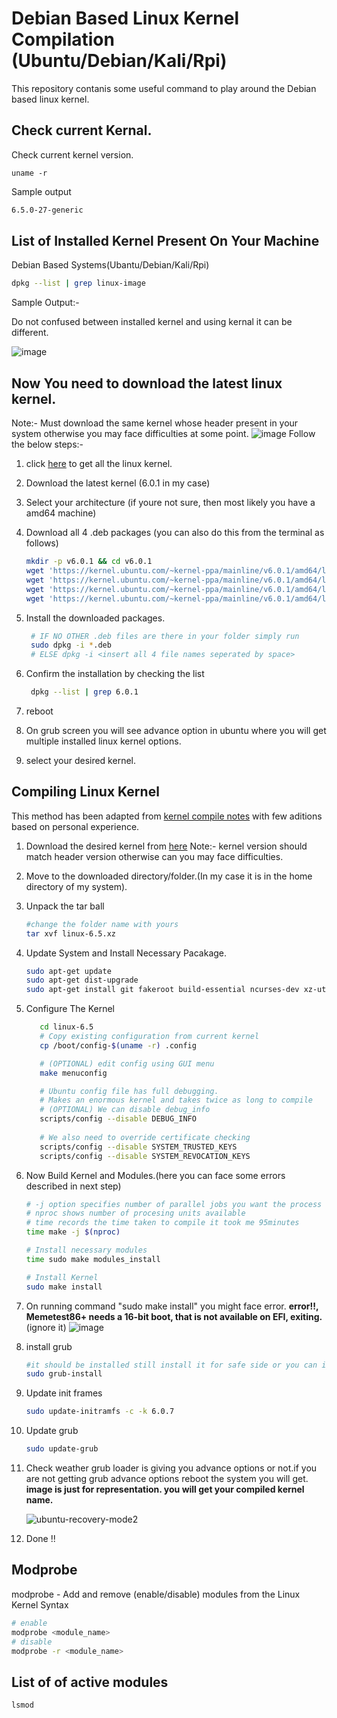 # Debian Based Linux Kernel Compilation  (Ubuntu/Debian/Kali/Rpi)

This repository contanis some useful command to play around the Debian based linux kernel.

## Check current Kernal.
Check current kernel version.
   ```
   uname -r
   ```
Sample output
   ```bash
   6.5.0-27-generic
   ```
## List of Installed Kernel Present On Your Machine
   Debian Based Systems(Ubantu/Debian/Kali/Rpi)
   ```bash
   dpkg --list | grep linux-image
   ```
Sample Output:-

Do not confused between installed kernel and using kernal it can be different.

![image](https://github.com/s-Ronit/Kernal-Compilation-Cheet-Sheet/assets/144111150/f423b08f-3dd5-4a1c-8914-fca0960c092b)

## Now You need to download the latest linux kernel.
   Note:- Must download the same kernel whose header present in your system otherwise you may face difficulties at some point.
   ![image](https://github.com/s-Ronit/Kernal-Compilation-Cheet-Sheet/assets/144111150/dd2f1005-86d7-4a60-aca4-bfa3c745607d)
Follow the below steps:-
1. click [here](https://kernel.ubuntu.com/mainline/) to get all the linux kernel.
2. Download the latest kernel (6.0.1 in my case)
3. Select your architecture (if youre not sure, then most likely you have a amd64 machine)
4. Download all 4 .deb packages (you can also do this from the terminal as follows)
   ```bash
   mkdir -p v6.0.1 && cd v6.0.1
   wget 'https://kernel.ubuntu.com/~kernel-ppa/mainline/v6.0.1/amd64/linux-headers-6.0.1-060001-generic_6.0.1-060001.202210120833_amd64.deb'
   wget 'https://kernel.ubuntu.com/~kernel-ppa/mainline/v6.0.1/amd64/linux-headers-6.0.1-060001_6.0.1-060001.202210120833_all.deb'
   wget 'https://kernel.ubuntu.com/~kernel-ppa/mainline/v6.0.1/amd64/linux-image-unsigned-6.0.1-060001-generic_6.0.1-060001.202210120833_amd64.deb'
   wget 'https://kernel.ubuntu.com/~kernel-ppa/mainline/v6.0.1/amd64/linux-modules-6.0.1-060001-generic_6.0.1-060001.202210120833_amd64.deb'
   ```
5. Install the downloaded packages.
   ```bash
    # IF NO OTHER .deb files are there in your folder simply run
    sudo dpkg -i *.deb
    # ELSE dpkg -i <insert all 4 file names seperated by space> 
   ```
6. Confirm the installation by checking the list
   ```bash
    dpkg --list | grep 6.0.1
   ```

 7. reboot
 8. On grub screen you will see advance option in ubuntu where you will get multiple installed linux kernel options.
 9. select your desired kernel.
     
## Compiling Linux Kernel
This method has been adapted from [kernel compile notes](https://askubuntu.com/questions/718381/how-to-compile-and-install-custom-mainline-kernel/718662#718662) with few aditions based on personal experience.

1. Download the desired kernel from [here](https://github.com/torvalds/linux/tags)
   Note:- kernel version should match header version otherwise can you may face difficulties.
2. Move to the downloaded directory/folder.(In my case it is in the home directory of my system).
3. Unpack the tar ball
   ```bash
   #change the folder name with yours
   tar xvf linux-6.5.xz
   ```
4. Update System and Install Necessary Pacakage.
   ```bash
   sudo apt-get update
   sudo apt-get dist-upgrade
   sudo apt-get install git fakeroot build-essential ncurses-dev xz-utils libssl-dev bc flex libelf-dev bison
   ```
5. Configure The Kernel
   ```bash
      cd linux-6.5
      # Copy existing configuration from current kernel
      cp /boot/config-$(uname -r) .config
   
      # (OPTIONAL) edit config using GUI menu
      make menuconfig
   
      # Ubuntu config file has full debugging. 
      # Makes an enormous kernel and takes twice as long to compile
      # (OPTIONAL) We can disable debug_info
      scripts/config --disable DEBUG_INFO
      
      # We also need to override certificate checking
      scripts/config --disable SYSTEM_TRUSTED_KEYS
      scripts/config --disable SYSTEM_REVOCATION_KEYS
   ```
6. Now Build Kernel and Modules.(here you can face some errors described in next step)
   ```bash
   # -j option specifies number of parallel jobs you want the process to use
   # nproc shows number of procesing units available
   # time records the time taken to compile it took me 95minutes
   time make -j $(nproc)
   
   # Install necessary modules
   time sudo make modules_install
   
   # Install Kernel
   sudo make install
   ```
7. On running command "sudo make install" you might face error.
   **error!!, Memetest86+ needs a 16-bit boot, that is not available on EFI, exiting.** (ignore it)
    ![image](https://github.com/s-Ronit/Kernal-Compilation-Cheet-Sheet/assets/144111150/e9ca3bb7-2201-4565-8237-f6e37188dc64)
8. install grub 
    ```bash
    #it should be installed still install it for safe side or you can ignore
    sudo grub-install
    ```
9. Update init frames
    ```bash
    sudo update-initramfs -c -k 6.0.7
    ```
10. Update grub
    ```bash
    sudo update-grub
    ```
12. Check weather grub loader is giving you advance options or not.if you are not getting grub advance options reboot the system you will get. 
    **image is just for representation. you will get your compiled kernel name.**
    
     ![ubuntu-recovery-mode2](https://github.com/s-Ronit/Kernal-Compilation-Cheet-Sheet/assets/144111150/2a7fbfc5-791e-45bd-b62e-d8b6a93f75c4)


13. Done !!

##   Modprobe
modprobe - Add and remove (enable/disable) modules from the Linux Kernel Syntax
   ```bash
   # enable
   modprobe <module_name>
   # disable
   modprobe -r <module_name>
   ```
## List of of active modules
   ```
   lsmod
   ```
